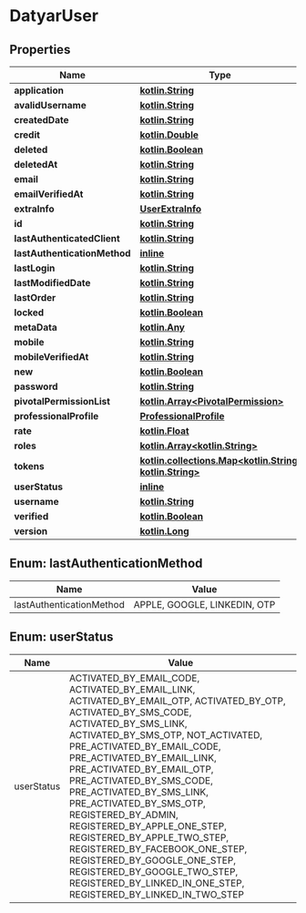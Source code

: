 # DatyarUser

## Properties
Name | Type | Description | Notes
------------ | ------------- | ------------- | -------------
**application** | [**kotlin.String**](.md) |  |  [optional]
**avalidUsername** | [**kotlin.String**](.md) |  |  [optional]
**createdDate** | [**kotlin.String**](.md) |  |  [optional]
**credit** | [**kotlin.Double**](.md) |  |  [optional]
**deleted** | [**kotlin.Boolean**](.md) |  |  [optional]
**deletedAt** | [**kotlin.String**](.md) |  |  [optional]
**email** | [**kotlin.String**](.md) |  |  [optional]
**emailVerifiedAt** | [**kotlin.String**](.md) |  |  [optional]
**extraInfo** | [**UserExtraInfo**](UserExtraInfo.md) |  |  [optional]
**id** | [**kotlin.String**](.md) |  |  [optional]
**lastAuthenticatedClient** | [**kotlin.String**](.md) |  |  [optional]
**lastAuthenticationMethod** | [**inline**](#LastAuthenticationMethodEnum) |  |  [optional]
**lastLogin** | [**kotlin.String**](.md) |  |  [optional]
**lastModifiedDate** | [**kotlin.String**](.md) |  |  [optional]
**lastOrder** | [**kotlin.String**](.md) |  |  [optional]
**locked** | [**kotlin.Boolean**](.md) |  |  [optional]
**metaData** | [**kotlin.Any**](.md) |  |  [optional]
**mobile** | [**kotlin.String**](.md) |  |  [optional]
**mobileVerifiedAt** | [**kotlin.String**](.md) |  |  [optional]
**new** | [**kotlin.Boolean**](.md) |  |  [optional]
**password** | [**kotlin.String**](.md) |  |  [optional]
**pivotalPermissionList** | [**kotlin.Array&lt;PivotalPermission&gt;**](PivotalPermission.md) |  |  [optional]
**professionalProfile** | [**ProfessionalProfile**](ProfessionalProfile.md) |  |  [optional]
**rate** | [**kotlin.Float**](.md) |  |  [optional]
**roles** | [**kotlin.Array&lt;kotlin.String&gt;**](.md) |  |  [optional]
**tokens** | [**kotlin.collections.Map&lt;kotlin.String, kotlin.String&gt;**](.md) |  |  [optional]
**userStatus** | [**inline**](#UserStatusEnum) |  |  [optional]
**username** | [**kotlin.String**](.md) |  |  [optional]
**verified** | [**kotlin.Boolean**](.md) |  |  [optional]
**version** | [**kotlin.Long**](.md) |  |  [optional]

<a name="LastAuthenticationMethodEnum"></a>
## Enum: lastAuthenticationMethod
Name | Value
---- | -----
lastAuthenticationMethod | APPLE, GOOGLE, LINKEDIN, OTP

<a name="UserStatusEnum"></a>
## Enum: userStatus
Name | Value
---- | -----
userStatus | ACTIVATED_BY_EMAIL_CODE, ACTIVATED_BY_EMAIL_LINK, ACTIVATED_BY_EMAIL_OTP, ACTIVATED_BY_OTP, ACTIVATED_BY_SMS_CODE, ACTIVATED_BY_SMS_LINK, ACTIVATED_BY_SMS_OTP, NOT_ACTIVATED, PRE_ACTIVATED_BY_EMAIL_CODE, PRE_ACTIVATED_BY_EMAIL_LINK, PRE_ACTIVATED_BY_EMAIL_OTP, PRE_ACTIVATED_BY_SMS_CODE, PRE_ACTIVATED_BY_SMS_LINK, PRE_ACTIVATED_BY_SMS_OTP, REGISTERED_BY_ADMIN, REGISTERED_BY_APPLE_ONE_STEP, REGISTERED_BY_APPLE_TWO_STEP, REGISTERED_BY_FACEBOOK_ONE_STEP, REGISTERED_BY_GOOGLE_ONE_STEP, REGISTERED_BY_GOOGLE_TWO_STEP, REGISTERED_BY_LINKED_IN_ONE_STEP, REGISTERED_BY_LINKED_IN_TWO_STEP
